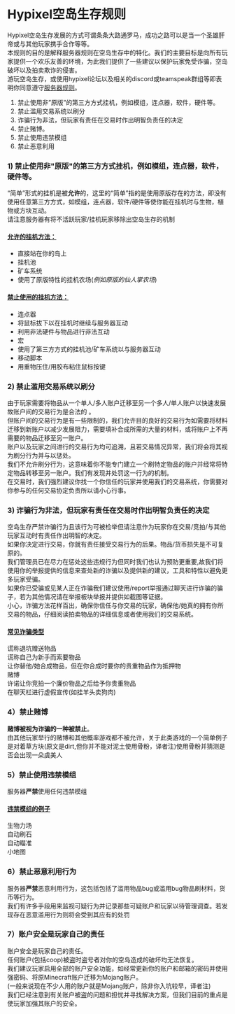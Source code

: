 # Hypixel空岛生存规则

Hypixel空岛生存发展的方式可谓条条大路通罗马，成功之路可以是当一个圣雄肝帝或与其他玩家携手合作等等。  
本规则的目的是解释服务器规则在空岛生存中的特化。我们的主要目标是向所有玩家提供一个欢乐友善的环境，为此我们提供了一些建议以保护玩家免受诈骗，空岛破坏以及拍卖欺诈的侵害。  
游玩空岛生存，或使用hypixel论坛以及相关的discord或teamspeak群组等即表明你同意遵守[服务器规则](https://hypixel.net/rules/)。  
1. 禁止使用非”原版”的第三方方式挂机，例如模组，连点器，软件，硬件等。
2. 禁止滥用交易系统以刷分
3. 诈骗行为非法，但玩家有责任在交易时作出明智负责任的决定
4. 禁止赌博。
5. 禁止使用违禁模组
6. 禁止恶意利用
### 1) **禁止使用非"原版"的第三方方式挂机，例如模组，连点器，软件，硬件等。**
“简单”形式的挂机是被**允许**的，这里的“简单”指的是使用原版存在的方法，即没有使用任意第三方方式，如模组，连点器，软件/硬件等使你能在挂机时与生物，植物或方块互动。  
请注意服务器有将不活跃玩家/挂机玩家移除出空岛生存的机制  
#### <u>**允许的挂机方法：**</u>
* 直接站在你的岛上
* 挂机池
* 矿车系统
* 使用了原版特性的挂机农场(*例如原版的仙人掌农场*)
#### <u>**禁止使用的挂机方法：**</u>
* 连点器
* 将鼠标拔下以在挂机时继续与服务器互动
* 利用非法硬件与物品进行非法互动
* 宏
* 使用了第三方方式的挂机池/矿车系统以与服务器互动
* 移动脚本
* 用重物压住/用胶布粘住鼠标按键

### 2) **禁止滥用交易系统以刷分**
由于玩家需要将物品从一个单人/多人账户迁移至另一个多人/单人账户以快速发展故账户间的交易行为是合法的 。   
但账户间的交易行为是有一些限制的，我们允许目的良好的交易行为如需要将材料迁移到新账户以减少发展阻力，需要填补合成所需的大量的材料，或将账户上不再需要的物品迁移至另一账户。  
账户以及玩家之间进行的交易行为均可追溯，且若交易情况异常，我们将会将其视为刷分行为并与以惩处。  
我们不允许刷分行为，这意味着你不能专门建立一个刷特定物品的账户并经常将特定物品转移至另一账户。我们有发现并处罚这一行为的机制。    
在交易时，我们强烈建议你找一个你信任的玩家并使用我们的交易系统，你需要对你参与的任何交易协定负责所以请小心行事。

### 3) **诈骗行为非法，但玩家有责任在交易时作出明智负责任的决定**
空岛生存严禁诈骗行为且该行为可被检举但请注意作为玩家你在交易/竞拍/与其他玩家互动时有责任作出明智的决定。  
如果你决定进行交易，你就有责任接受交易行为的后果。物品/货币损失是不可复原的。  
我们管理员已在尽力在惩处这些违规行为但同时我们也认为预防更重要,故我们将使用你的举报提供的信息来查处新的诈骗以及提供新的建议，工具和特性以避免更多玩家受骗。  
如果你已受骗或见某人正在诈骗我们建议使用/report举报通过聊天进行诈骗的骗子，若为其他情况请在举报板块举报并提供如截图等证据。  
小心，诈骗方法花样百出，确保你信任与你交易的玩家，确保他/她真的拥有你所交易的物品，仔细阅读拍卖物品的详细信息或者使用我们的交易系统。
#### <u>**常见诈骗类型**</u>
谎称退坑赠送物品  
谎称自己为新手而索要物品  
让你替他/她合成物品，但在你合成时要你的贵重物品作为抵押物  
赌博  
许诺让你竞拍一个廉价物品之后给予你贵重物品  
在聊天栏进行虚假宣传(如挂羊头卖狗肉)
### 4）**禁止赌博**
**赌博被视为诈骗的一种被禁止**。  
由其他玩家举行的赌博和其他概率游戏都不被允许，关于此类游戏的一个简单例子是对着草方块(原文是dirt,但你并不能对泥土使用骨粉，译者注)使用骨粉并猜测是否会出现一朵虞美人
### 5）**禁止使用违禁模组**
服务器**严禁**使用任何违禁模组
#### <u>**违禁模组的例子**</u>
生物力场  
自动刷石  
自动瞄准  
小地图
### 6）禁止恶意利用行为
服务器**严禁**恶意利用行为，这包括包括了滥用物品bug或滥用bug物品刷材料，货币等行为。  
我们有许多手段用来监视可疑行为并记录那些可疑账户和玩家以待管理调查。若发现存在恶意滥用行为则将会受到其应有的处罚
### 7）账户安全是玩家自己的责任
账户安全是玩家自己的责任。  
任何账户(包括coop)被盗时盗号者对你的空岛造成的破坏均无法恢复。  
我们建议玩家启用全部的账户安全功能，如经常更新你的账户和邮箱的密码并使用强密码、将原Minecraft账户迁移为Mojang账户。  
 (一般来说现在不少人用的账户就是Mojang账户，除非你入坑较早，译者注)  
 我们已经注意到有关账户被盗的问题和担忧并寻找解决方案，但我们目前的重点是使玩家加强其账户的安全。
